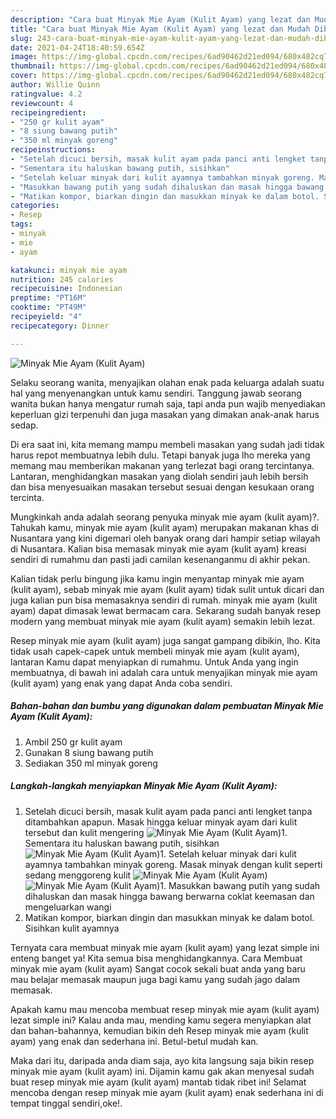 ```yaml
---
description: "Cara buat Minyak Mie Ayam (Kulit Ayam) yang lezat dan Mudah Dibuat"
title: "Cara buat Minyak Mie Ayam (Kulit Ayam) yang lezat dan Mudah Dibuat"
slug: 243-cara-buat-minyak-mie-ayam-kulit-ayam-yang-lezat-dan-mudah-dibuat
date: 2021-04-24T18:40:59.654Z
image: https://img-global.cpcdn.com/recipes/6ad90462d21ed094/680x482cq70/minyak-mie-ayam-kulit-ayam-foto-resep-utama.jpg
thumbnail: https://img-global.cpcdn.com/recipes/6ad90462d21ed094/680x482cq70/minyak-mie-ayam-kulit-ayam-foto-resep-utama.jpg
cover: https://img-global.cpcdn.com/recipes/6ad90462d21ed094/680x482cq70/minyak-mie-ayam-kulit-ayam-foto-resep-utama.jpg
author: Willie Quinn
ratingvalue: 4.2
reviewcount: 4
recipeingredient:
- "250 gr kulit ayam"
- "8 siung bawang putih"
- "350 ml minyak goreng"
recipeinstructions:
- "Setelah dicuci bersih, masak kulit ayam pada panci anti lengket tanpa ditambahkan apapun. Masak hingga keluar minyak ayam dari kulit tersebut dan kulit mengering"
- "Sementara itu haluskan bawang putih, sisihkan"
- "Setelah keluar minyak dari kulit ayamnya tambahkan minyak goreng. Masak minyak dengan kulit seperti sedang menggoreng kulit"
- "Masukkan bawang putih yang sudah dihaluskan dan masak hingga bawang berwarna coklat keemasan dan mengeluarkan wangi"
- "Matikan kompor, biarkan dingin dan masukkan minyak ke dalam botol. Sisihkan kulit ayamnya"
categories:
- Resep
tags:
- minyak
- mie
- ayam

katakunci: minyak mie ayam 
nutrition: 245 calories
recipecuisine: Indonesian
preptime: "PT16M"
cooktime: "PT49M"
recipeyield: "4"
recipecategory: Dinner

---
```



![Minyak Mie Ayam (Kulit Ayam)](https://img-global.cpcdn.com/recipes/6ad90462d21ed094/680x482cq70/minyak-mie-ayam-kulit-ayam-foto-resep-utama.jpg)

Selaku seorang wanita, menyajikan olahan enak pada keluarga adalah suatu hal yang menyenangkan untuk kamu sendiri. Tanggung jawab seorang  wanita bukan hanya mengatur rumah saja, tapi anda pun wajib menyediakan keperluan gizi terpenuhi dan juga masakan yang dimakan anak-anak harus sedap.

Di era  saat ini, kita memang mampu membeli masakan yang sudah jadi tidak harus repot membuatnya lebih dulu. Tetapi banyak juga lho mereka yang memang mau memberikan makanan yang terlezat bagi orang tercintanya. Lantaran, menghidangkan masakan yang diolah sendiri jauh lebih bersih dan bisa menyesuaikan masakan tersebut sesuai dengan kesukaan orang tercinta. 



Mungkinkah anda adalah seorang penyuka minyak mie ayam (kulit ayam)?. Tahukah kamu, minyak mie ayam (kulit ayam) merupakan makanan khas di Nusantara yang kini digemari oleh banyak orang dari hampir setiap wilayah di Nusantara. Kalian bisa memasak minyak mie ayam (kulit ayam) kreasi sendiri di rumahmu dan pasti jadi camilan kesenanganmu di akhir pekan.

Kalian tidak perlu bingung jika kamu ingin menyantap minyak mie ayam (kulit ayam), sebab minyak mie ayam (kulit ayam) tidak sulit untuk dicari dan juga kalian pun bisa memasaknya sendiri di rumah. minyak mie ayam (kulit ayam) dapat dimasak lewat bermacam cara. Sekarang sudah banyak resep modern yang membuat minyak mie ayam (kulit ayam) semakin lebih lezat.

Resep minyak mie ayam (kulit ayam) juga sangat gampang dibikin, lho. Kita tidak usah capek-capek untuk membeli minyak mie ayam (kulit ayam), lantaran Kamu dapat menyiapkan di rumahmu. Untuk Anda yang ingin membuatnya, di bawah ini adalah cara untuk menyajikan minyak mie ayam (kulit ayam) yang enak yang dapat Anda coba sendiri.

<!--inarticleads1-->

##### Bahan-bahan dan bumbu yang digunakan dalam pembuatan Minyak Mie Ayam (Kulit Ayam):

1. Ambil 250 gr kulit ayam
1. Gunakan 8 siung bawang putih
1. Sediakan 350 ml minyak goreng




<!--inarticleads2-->

##### Langkah-langkah menyiapkan Minyak Mie Ayam (Kulit Ayam):

1. Setelah dicuci bersih, masak kulit ayam pada panci anti lengket tanpa ditambahkan apapun. Masak hingga keluar minyak ayam dari kulit tersebut dan kulit mengering
<img src="https://img-global.cpcdn.com/steps/2699ca4dce978322/160x128cq70/minyak-mie-ayam-kulit-ayam-langkah-memasak-1-foto.jpg" alt="Minyak Mie Ayam (Kulit Ayam)">1. Sementara itu haluskan bawang putih, sisihkan
<img src="https://img-global.cpcdn.com/steps/bc32efd79f124ddc/160x128cq70/minyak-mie-ayam-kulit-ayam-langkah-memasak-2-foto.jpg" alt="Minyak Mie Ayam (Kulit Ayam)">1. Setelah keluar minyak dari kulit ayamnya tambahkan minyak goreng. Masak minyak dengan kulit seperti sedang menggoreng kulit
<img src="https://img-global.cpcdn.com/steps/c15a1b5a35041bc8/160x128cq70/minyak-mie-ayam-kulit-ayam-langkah-memasak-3-foto.jpg" alt="Minyak Mie Ayam (Kulit Ayam)"><img src="https://img-global.cpcdn.com/steps/c180101dbf387117/160x128cq70/minyak-mie-ayam-kulit-ayam-langkah-memasak-3-foto.jpg" alt="Minyak Mie Ayam (Kulit Ayam)">1. Masukkan bawang putih yang sudah dihaluskan dan masak hingga bawang berwarna coklat keemasan dan mengeluarkan wangi
1. Matikan kompor, biarkan dingin dan masukkan minyak ke dalam botol. Sisihkan kulit ayamnya




Ternyata cara membuat minyak mie ayam (kulit ayam) yang lezat simple ini enteng banget ya! Kita semua bisa menghidangkannya. Cara Membuat minyak mie ayam (kulit ayam) Sangat cocok sekali buat anda yang baru mau belajar memasak maupun juga bagi kamu yang sudah jago dalam memasak.

Apakah kamu mau mencoba membuat resep minyak mie ayam (kulit ayam) lezat simple ini? Kalau anda mau, mending kamu segera menyiapkan alat dan bahan-bahannya, kemudian bikin deh Resep minyak mie ayam (kulit ayam) yang enak dan sederhana ini. Betul-betul mudah kan. 

Maka dari itu, daripada anda diam saja, ayo kita langsung saja bikin resep minyak mie ayam (kulit ayam) ini. Dijamin kamu gak akan menyesal sudah buat resep minyak mie ayam (kulit ayam) mantab tidak ribet ini! Selamat mencoba dengan resep minyak mie ayam (kulit ayam) enak sederhana ini di tempat tinggal sendiri,oke!.

